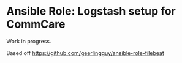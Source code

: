 # Ansible Role: Logstash setup for CommCare

Work in progress.

Based off https://github.com/geerlingguy/ansible-role-filebeat
